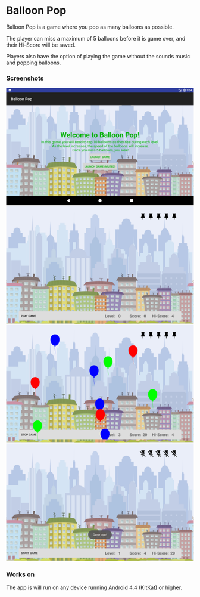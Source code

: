# Balloon Pop
Balloon Pop is a game where you pop as many balloons as possible.

The player can miss a maximum of 5 balloons before it is game over, and their Hi-Score will be saved.

Players also have the option of playing the game without the sounds music and popping balloons.

### Screenshots
![ScreenShot](/app/src/main/assets/Screenshots/AppInterfaceInstructions.png)
![ScreenShot](/app/src/main/assets/Screenshots/AppInterfaceNewGame.png)
![ScreenShot](/app/src/main/assets/Screenshots/AppInterfaceGamePlay.png)
![ScreenShot](/app/src/main/assets/Screenshots/AppInterfaceGameOver.png)

### Works on
The app is will run on any device running Android 4.4 (KitKat) or higher.
